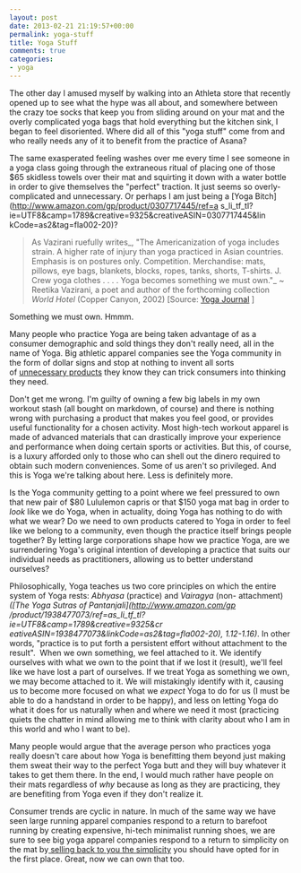 ```yaml
---
layout: post
date: 2013-02-21 21:19:57+00:00
permalink: yoga-stuff
title: Yoga Stuff
comments: true
categories:
- yoga
---
```


The other day I amused myself by walking into an Athleta store that recently opened up to see what the hype was all about, and somewhere between the crazy toe socks that keep you from sliding around on your mat and the overly complicated yoga bags that hold everything but the kitchen sink, I began to feel disoriented. Where did all of this "yoga stuff" come from and who really needs any of it to benefit from the practice of Asana?

The same exasperated feeling washes over me every time I see someone
in a yoga class going through the extraneous ritual of placing one of
those $65 skidless towels over their mat and squirting it down with a
water bottle in order to give themselves the "perfect" traction. It
just seems so overly-complicated and unnecessary. Or perhaps I am just
being a [Yoga Bitch](http://www.amazon.com/gp/product/0307717445/ref=a
s_li_tf_tl?ie=UTF8&camp=1789&creative=9325&creativeASIN=0307717445&lin
kCode=as2&tag=fla002-20)?

>As Vazirani ruefully writes_, "The Americanization of yoga includes strain. A higher rate of injury than yoga practiced in Asian countries. Emphasis is on postures only. Competition. Merchandise: mats, pillows, eye bags, blankets, blocks, ropes, tanks, shorts, T-shirts. J. Crew yoga clothes . . . . Yoga becomes something we must own."_ ~ Reetika Vazirani, a poet and author of the forthcoming collection _World Hotel_ (Copper Canyon, 2002) [Source: [Yoga Journal](http://www.yogajournal.com/lifestyle/672) ]

Something we must own. Hmmm. 

Many people who practice Yoga are being taken advantage of as a
consumer demographic and sold things they don't really need, all in
the name of Yoga. Big athletic apparel companies see the Yoga
community in the form of dollar signs and stop at nothing to invent
all sorts of [unnecessary
products](http://www.youtube.com/watch?v=pQPzDcJ57GQ) they know they
can trick consumers into thinking they need.

Don't get me wrong. I'm guilty of owning a few big labels in my own workout stash (all bought on markdown, of course) and there is nothing wrong with purchasing a product that makes you feel good, or provides useful functionality for a chosen activity. Most high-tech workout apparel is made of advanced materials that can drastically improve your experience and performance when doing certain sports or activities. But this, of course, is a luxury afforded only to those who can shell out the dinero required to obtain such modern conveniences. Some of us aren't so privileged. And this is Yoga we're talking about here. Less is definitely more.

Is the Yoga community getting to a point where we feel pressured to own that new pair of $80 Lululemon capris or that $150 yoga mat bag in order to _look_ like we do Yoga, when in actuality, doing Yoga has nothing to do with what we wear? Do we need to own products catered to Yoga in order to feel like we belong to a community, even though the practice itself brings people together? By letting large corporations shape how we practice Yoga, are we surrendering Yoga's original intention of developing a practice that suits our individual needs as practitioners, allowing us to better understand ourselves?

Philosophically, Yoga teaches us two core principles on which the
entire system of Yoga rests: _Abhyasa_ (practice) and _Vairagya_ (non-
attachment) _([The Yoga Sutras of Pantanjali](http://www.amazon.com/gp
/product/1938477073/ref=as_li_tf_tl?ie=UTF8&camp=1789&creative=9325&cr
eativeASIN=1938477073&linkCode=as2&tag=fla002-20), 1.12-1.16)_. In
other words, "practice is to put forth a persistent effort without
attachment to the result".  When we own something, we feel attached to
it. We identify ourselves with what we own to the point that if we
lost it (result), we'll feel like we have lost a part of ourselves. If
we treat Yoga as something we own, we may become attached to it. We
will mistakingly identify with it, causing us to become more focused
on what we _expect_ Yoga to do for us (I must be able to do a
handstand in order to be happy), and less on letting Yoga do what it
does for us naturally when and where we need it most (practicing
quiets the chatter in mind allowing me to think with clarity about who
I am in this world and who I want to be).

Many people would argue that the average person who practices yoga really doesn't care about how Yoga is benefitting them beyond just making them sweat their way to the perfect Yoga butt and they will buy whatever it takes to get them there. In the end, I would much rather have people on their mats regardless of _why_ because as long as they are practicing, they are benefiting from Yoga even if they don't realize it.

Consumer trends are cyclic in nature. In much of the same way we have seen large running apparel companies respond to a return to barefoot running by creating expensive, hi-tech minimalist running shoes, we are sure to see big yoga apparel companies respond to a return to simplicity on the mat by[ selling back to you the simplicity](http://shop.lululemon.com/products/clothes-accessories/women-yoga-mats-and-props/The-Un-Mat-390353?cc=10302&skuId=3482978&catId=women-yoga-mats-and-props) you should have opted for in the first place. Great, now we can own that too.
